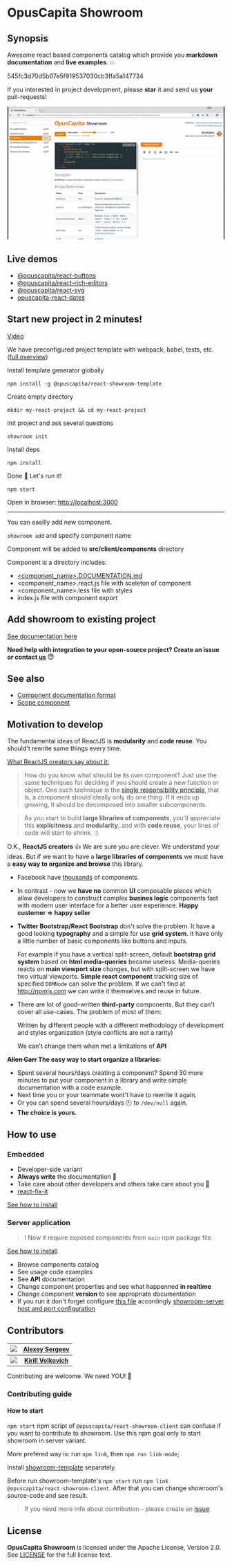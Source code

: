 # OpusCapita Showroom

## Synopsis

Awesome react based components catalog which provide you **markdown documentation** and **live examples**. :boom:

545fc3d70d5b07e5f919537030cb3ffa5a147724

If you interested in project development, please **star** it and send us **your** pull-requests!

![showroom-demo](./docs/demo.gif)

## Live demos

* [@opuscapita/react-buttons](https://opuscapita.github.io/react-buttons/?currentComponentId=%40opuscapita%2Freact-buttons%2F1.0.13%2FTitledButton&showSidebar=false)
* [@opuscapita/react-rich-editors](https://opuscapita.github.io/react-rich-editors/?currentComponentId=opuscapita-react-rich-editors%2F1.0.9%2FRichEditor&maxContainerWidth=61%25&showSidebar=true)
* [@opuscapita/react-svg](https://opuscapita.github.io/react-svg/?currentComponentId=%40opuscapita%2Freact-svg%2F1.0.4%2FSVGIconsPreviewer&showSidebar=true)
* [opuscapita-react-dates](https://github.com/OpusCapita/react-dates)

## Start new project in 2 minutes!

[Video](https://asciinema.org/a/dcif1setlofg8epuacvz0k0o9)

We have preconfigured project template with  webpack, babel, tests, etc. ([full overview](./showroom-template/README.md))

Install template generator globally

```
npm install -g @opuscapita/react-showroom-template
```

Create empty directory

```
mkdir my-react-project && cd my-react-project
```

Init project and ask several questions

```
showroom init
```

Install deps

```
npm install
```

Done :star2: Let's run it!

```
npm start
```

Open in browser: [http://localhost:3000](http://localhost:3000)

---

You can easilly add new component.

```showroom add``` and specify component name

Component will be added to **src/client/components** directory

Component is a directory includes:

* [<component_name>.DOCUMENTATION.md](./docs/example.DOCUMENTATION.md)
* <component_name>.react.js file with sceleton of component
* <component_name>.less file with styles
* index.js file with component export

## Add showroom to existing project

[See documentation here](./docs/embedded.md)

**Need help with integration to your open-source project? Create an issue or contact [us](https://github.com/OpusCapita/react-showroom-client#contributors)** :innocent:

## See also

* [Component documentation format](./docs/example.DOCUMENTATION.md)
* [Scope component](./docs/scope-component.md)

## Motivation to develop

The fundamental ideas of ReactJS is **modularity** and **code reuse**.
You should't rewrite same things every time.

[What ReactJS creators say about it:](https://facebook.github.io/react/docs/thinking-in-react.html)

> How do you know what should be its own component? Just use the same techniques for deciding if you should create a new function or object. One such technique is the [single responsibility principle](https://en.wikipedia.org/wiki/Single_responsibility_principle), that is, a component should ideally only do one thing. If it ends up growing, it should be decomposed into smaller subcomponents.

> As you start to build **large libraries of components**, you'll appreciate this **explicitness** and **modularity**, and with **code reuse**, your lines of code will start to shrink. :)

O.K., **ReactJS creators** :+1: We are sure you are clever.
We understand your ideas.
But if we want to have a **large libraries of components** we must have a **easy way to organize and browse** this library.

* Facebook have [thousands](https://facebook.github.io/react/docs/composition-vs-inheritance.html#so-what-about-inheritance)  of components.

* In contrast - now we **have no** common **UI** composable pieces which allow developers to construct complex **busines logic** components fast with modern user interface for a better user experience. **Happy customer => happy seller**

* **Twitter Bootstrap/React Bootstrap** don't solve the problem. It have a good looking **typography** and a simple for use **grid system**. It have only a little number of basic components like buttons and inputs.

  For example if you have a vertical split-screen, default **bootstrap grid system** based on **html media-queries** became useless.     Media-queries reacts on **main viewport size** changes, but with split-screen we have two virtual viewports. **Simple react component** tracking size of specified `DOMNode` can solve the problem. If we can't find at http://npmjs.com we can write it themselves and reuse in future.

* There are lot of good-written **third-party** components. But they can't cover all use-cases. The problem of most of them:

  Written by different people with a different methodology of development and styles organization (style conflicts are not a rarity)

  We can't change them when met a limitations of **API**

**~~Allen Carr~~ The easy way to start organize a libraries:**

* Spent several hours/days creating a component? Spend 30 more minutes to put your component in a library and write simple documentation with a code example.
* Next time you or your teammate wont't have to rewrite it again.
* Or you can spend several hours/days :clock10: to `/dev/null` again.
* **The choice is yours**.

## How to use

### Embedded

* Developer-side variant
* **Always write** the documentation :pencil:
* Take care about other developers and others take care about you :tophat:
* [react-fix-it](https://github.com/MicheleBertoli/react-fix-it)

[See how to install](./docs/embedded.md)

### Server application

> ! Now it require exposed components from `main` npm package file

[See how to install](https://github.com/OpusCapita/react-showroom-server)

* Browse components catalog
* See usage code examples
* See **API** documentation
* Change component properties and see what happenned **in realtime**
* Change component **version** to see appropriate documentation
* If you run it don't forget configure [this file](https://github.com/OpusCapita/react-showroom-client/blob/master/serverConfig.js) accordingly [showroom-server host and port configuration](https://github.com/OpusCapita/react-showroom-server/blob/master/README.md#what-this-goal-do)

## Contributors

| <img src="https://avatars.githubusercontent.com/u/24603787?v=3" width="100px;"/> | [**Alexey Sergeev**](https://github.com/asergeev-sc)     |
| :---: | :---: |
| <img src="https://avatars.githubusercontent.com/u/24652543?v=3" width="100px;"/> | [**Kirill Volkovich**](https://github.com/kvolkovich-sc) |

Contributing are welcome. We need YOU! :metal:

### Contributing guide

#### How to start

`npm start` npm script of `@opuscapita/react-showroom-client` can confuse if you want to contribute to showroom. Use this npm goal only to start showroom in server variant.

More prefered way is: run `npm link`, then `npm run link-mode`;

Install [showroom-template](https://github.com/OpusCapita/react-showroom-client/tree/master/showroom-template) separately.

Before run showroom-template's `npm start` run `npm link @opuscapita/react-showroom-client`. After that you can change showroom's source-code and see result.

> If you need more info about contribution - please create an [issue](https://github.com/OpusCapita/react-showroom-client/issues).

## License

**OpusCapita Showroom** is licensed under the Apache License, Version 2.0. See [LICENSE](./LICENSE) for the full license text.
